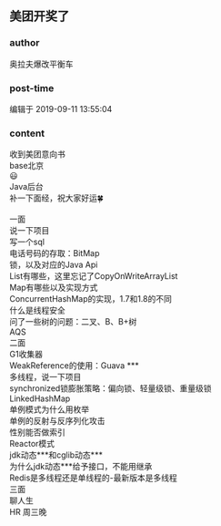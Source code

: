 ## 美团开奖了
### author 
奥拉夫爆改平衡车
### post-time 

编辑于  2019-09-11 13:55:04
### content 
<div class="post-topic-des nc-post-content">
 收到美团意向书
 <br/>
 base北京
 <br/>
 <div>
  😃
 </div>
 <div>
  Java后台
 </div>
 <div>
  补一下面经，祝大家好运🍀
 </div>
 <div>
  <div>
   <br/>
  </div>
  <div>
   一面
  </div>
  <div>
   说一下项目
  </div>
  <div>
   写一个sql
  </div>
  <div>
   电话号码的存取：BitMap
  </div>
  <div>
   锁，以及对应的Java Api
  </div>
  <div>
   List有哪些，这里忘记了CopyOnWriteArrayList
  </div>
  <div>
   Map有哪些以及实现方式
  </div>
  <div>
   ConcurrentHashMap的实现，1.7和1.8的不同
  </div>
  <div>
   什么是线程安全
  </div>
  <div>
   问了一些树的问题：二叉、B、B+树
  </div>
  <div>
   AQS
  </div>
  <div>
   二面
  </div>
  <div>
   G1收集器
  </div>
  <div>
   WeakReference的使用：Guava ***
  </div>
  <div>
   多线程，说一下项目
  </div>
  <div>
   synchronized锁膨胀策略：偏向锁、轻量级锁、重量级锁
  </div>
  <div>
   LinkedHashMap
  </div>
  <div>
   单例模式为什么用枚举
  </div>
  <div>
   单例的反射与反序列化攻击
  </div>
  <div>
   性别能否做索引
  </div>
  <div>
   Reactor模式
  </div>
  <div>
   jdk动态***和cglib动态***
  </div>
  <div>
   为什么jdk动态***给予接口，不能用继承
  </div>
  <div>
   Redis是多线程还是单线程的-最新版本是多线程
  </div>
  <div>
   三面
  </div>
  <div>
   聊人生
  </div>
  <div>
   HR 周三晚
  </div>
  <br/>
 </div>
</div>
